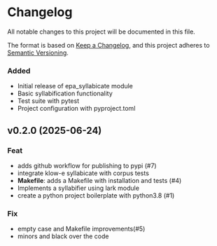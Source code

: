 # Changelog

All notable changes to this project will be documented in this file.

The format is based on [Keep a Changelog](https://keepachangelog.com/en/1.0.0/),
and this project adheres to [Semantic Versioning](https://semver.org/spec/v2.0.0.html).


### Added
- Initial release of epa_syllabicate module
- Basic syllabification functionality
- Test suite with pytest
- Project configuration with pyproject.toml
## v0.2.0 (2025-06-24)

### Feat

- adds github workflow for publishing to pypi (#7)
- integrate klow-e syllabicate with corpus tests
- **Makefile**: adds a Makefile with installation and tests (#4)
- Implements a syllabifier using lark module
- create a python project boilerplate with python3.8 (#1)

### Fix

- empty case and Makefile improvements(#5)
- minors and black over the code
